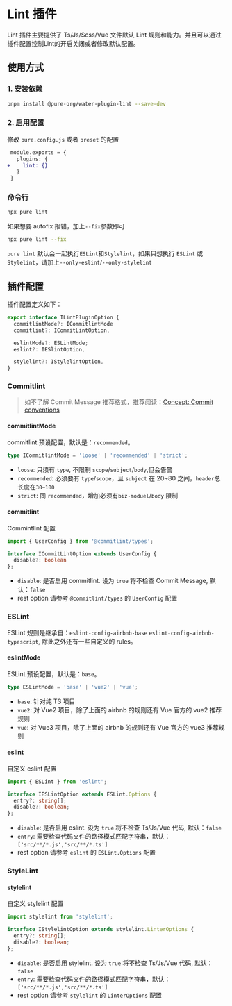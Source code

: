 # Lint 插件

Lint 插件主要提供了 Ts/Js/Scss/Vue 文件默认 Lint 规则和能力。并且可以通过插件配置控制Lint的开启关闭或者修改默认配置。

## 使用方式

### 1. 安装依赖

```sh
pnpm install @pure-org/water-plugin-lint --save-dev
```

### 2. 启用配置

修改 `pure.config.js` 或者 `preset` 的配置

```diff
 module.exports = {
   plugins: {
+    lint: {}
   }
 }
```

### 命令行

```sh
npx pure lint
```

如果想要 autofix 报错，加上`--fix`参数即可

```sh
npx pure lint --fix
```

`pure lint` 默认会一起执行`ESLint`和`Stylelint`，如果只想执行 `ESLint` 或 `Stylelint`，请加上`--only-eslint`/`--only-stylelint`

## 插件配置

插件配置定义如下：

```ts
export interface ILintPluginOption {
  commitlintMode?: ICommitlintMode
  commitlint?: ICommitLintOption,

  eslintMode?: ESLintMode;
  eslint?: IESlintOption,

  stylelint?: IStylelintOption,
}
```

### Commitlint

> 如不了解 Commit Message 推荐格式，推荐阅读：[Concept: Commit conventions](https://commitlint.js.org/#/concepts-commit-conventions)

#### commitlintMode

commitlint 预设配置，默认是：`recommended`。

```ts
type ICommitlintMode = 'loose' | 'recommended' | 'strict';
```

+ `loose`: 只须有 `type`, 不限制 `scope`/`subject`/`body`,但会告警
+ `recommended`: 必须要有 `type`/`scope`，且 `subject` 在 20~80 之间，`header`总长度在`30~100`
+ `strict`: 同 `recommended`，增加必须有`biz-moduel`/`body` 限制

#### commitlint

Commintlint 配置

```ts
import { UserConfig } from '@commitlint/types';

interface ICommitLintOption extends UserConfig {
  disable?: boolean
};
```

+ `disable`: 是否启用 commitlint. 设为 `true` 将不检查 Commit Message, 默认：`false`
+ rest option 请参考 `@commitlint/types` 的 `UserConfig` 配置

### ESLint

ESLint 规则是继承自：`eslint-config-airbnb-base` `eslint-config-airbnb-typescript`, 除此之外还有一些自定义的 rules。

#### eslintMode

ESLint 预设配置，默认是：`base`。

```ts
type ESLintMode = 'base' | 'vue2' | 'vue';
```

+ `base`: 针对纯 TS 项目
+ `vue2`: 对 Vue2 项目，除了上面的 airbnb 的规则还有 Vue 官方的 vue2 推荐规则
+ `vue`: 对 Vue3 项目，除了上面的 airbnb 的规则还有 Vue 官方的 vue3 推荐规则

#### eslint

自定义 eslint 配置

```ts
import { ESLint } from 'eslint';

interface IESLintOption extends ESLint.Options {
  entry?: string[];
  disable?: boolean;
};
```

+ `disable`: 是否启用 eslint. 设为 `true` 将不检查 Ts/Js/Vue 代码, 默认：`false`
+ `entry`: 需要检查代码文件的路径模式匹配字符串，默认：`['src/**/*.js','src/**/*.ts']`
+ rest option 请参考 `eslint` 的 `ESLint.Options` 配置

### StyleLint

#### stylelint

自定义 stylelint 配置

```ts
import stylelint from 'stylelint';

interface IStylelintOption extends stylelint.LinterOptions {
  entry?: string[];
  disable?: boolean;
};
```

+ `disable`: 是否启用 stylelint. 设为 `true` 将不检查 Ts/Js/Vue 代码, 默认：`false`
+ `entry`: 需要检查代码文件的路径模式匹配字符串，默认：`['src/**/*.js','src/**/*.ts']`
+ rest option 请参考 `stylelint` 的 `LinterOptions` 配置
